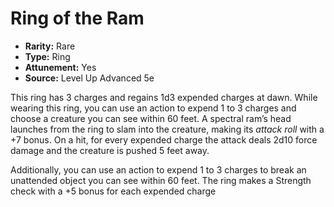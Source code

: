 # Ring of the Ram

- **Rarity:** Rare
- **Type:** Ring
- **Attunement:** Yes
- **Source:** Level Up Advanced 5e

This ring has 3 charges and regains 1d3 expended charges at dawn. While wearing this ring, you can use an action to expend 1 to 3 charges and choose a creature you can see within 60 feet. A spectral ram’s head launches from the ring to slam into the creature, making its _attack roll_  with a +7 bonus. On a hit, for every expended charge the attack deals 2d10 force damage and the creature is pushed 5 feet away. 

Additionally, you can use an action to expend 1 to 3 charges to break an unattended object you can see within 60 feet. The ring makes a Strength check with a +5 bonus for each expended charge
